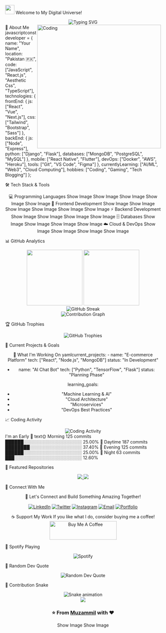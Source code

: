 

<img src="https://raw.githubusercontent.com/MartinHeinz/MartinHeinz/master/wave.gif" width="30px" height="30px"> Welcome to My Digital Universe!
<div align="center">
  <img src="https://readme-typing-svg.herokuapp.com?font=Fira+Code&size=32&duration=2800&pause=2000&color=A9FEF7&center=true&vCenter=true&width=940&lines=Hey+There!+I'm+a+Passionate+Developer+%F0%9F%91%A8%E2%80%8D%F0%9F%92%BB;Full+Stack+Developer+%7C+Problem+Solver;Always+Learning+New+Technologies+%F0%9F%9A%80;Welcome+to+my+GitHub+Profile!" alt="Typing SVG" />
</div>
<img align="right" alt="Coding" width="400" src="https://cdn.dribbble.com/users/1162077/screenshots/3848914/programmer.gif">
🚀 About Me
javascriptconst developer = {
    name: "Your Name",
    location: "Pakistan 🇵🇰",
    code: ["JavaScript", "React.js", "Aesthetic Css", "TypeScript"],
    technologies: {
        frontEnd: {
            js: ["React", "Vue", "Next.js"],
            css: ["Tailwind", "Bootstrap", "Sass"]
        },
        backEnd: {
            js: ["Node", "Express"],
            python: ["Django", "Flask"],
            databases: ["MongoDB", "PostgreSQL", "MySQL"]
        },
        mobile: ["React Native", "Flutter"],
        devOps: ["Docker", "AWS", "Heroku"],
        tools: ["Git", "VS Code", "Figma"]
    },
    currentlyLearning: ["AI/ML", "Web3", "Cloud Computing"],
    hobbies: ["Coding", "Gaming", "Tech Blogging"]
};
<br clear="both">

🛠️ Tech Stack & Tools
<div align="center">
💻 Programming Languages
Show Image
Show Image
Show Image
Show Image
Show Image
🎨 Frontend Development
Show Image
Show Image
Show Image
Show Image
Show Image
Show Image
⚡ Backend Development
Show Image
Show Image
Show Image
Show Image
🗄️ Databases
Show Image
Show Image
Show Image
Show Image
☁️ Cloud & DevOps
Show Image
Show Image
Show Image
Show Image
</div>

📊 GitHub Analytics
<div align="center">
  <img height="180em" src="https://github-readme-stats.vercel.app/api?username=YOUR_USERNAME&show_icons=true&theme=tokyonight&include_all_commits=true&count_private=true"/>
  <img height="180em" src="https://github-readme-stats.vercel.app/api/top-langs/?username=YOUR_USERNAME&layout=compact&langs_count=8&theme=tokyonight"/>
</div>
<div align="center">
  <img src="https://github-readme-streak-stats.herokuapp.com/?user=YOUR_USERNAME&theme=tokyonight" alt="GitHub Streak" />
</div>
<div align="center">
  <img src="https://github-readme-activity-graph.vercel.app/graph?username=YOUR_USERNAME&theme=tokyo-night&hide_border=true&area=true" alt="Contribution Graph" />
</div>

🏆 GitHub Trophies
<div align="center">
  <img src="https://github-profile-trophy.vercel.app/?username=YOUR_USERNAME&theme=tokyonight&no-frame=true&no-bg=true&margin-w=4" alt="GitHub Trophies" />
</div>

🎯 Current Projects & Goals
<div align="center">
🚧 What I'm Working On
yamlcurrent_projects:
  - name: "E-commerce Platform"
    tech: ["React", "Node.js", "MongoDB"]
    status: "In Development"
    
  - name: "AI Chat Bot"
    tech: ["Python", "TensorFlow", "Flask"]
    status: "Planning Phase"
    
learning_goals:
  - "Machine Learning & AI"
  - "Cloud Architecture"
  - "Microservices"
  - "DevOps Best Practices"
</div>

📈 Coding Activity
<div align="center">
  <img src="https://wakatime.com/share/@YOUR_WAKATIME_USERNAME/d0d4e1e2-e0e8-4b8c-8a2f-2e6f5e8c9b8d.svg" alt="Coding Activity" />
</div>
<!--START_SECTION:waka-->
I'm an Early 🐤
text🌞 Morning    125 commits    ██████░░░░░░░░░░░░░░░░░░░   25.00% 
🌆 Daytime    187 commits    ████████░░░░░░░░░░░░░░░░░   37.40% 
🌃 Evening    125 commits    ██████░░░░░░░░░░░░░░░░░░░   25.00% 
🌙 Night      63 commits     ███░░░░░░░░░░░░░░░░░░░░░░   12.60%
<!--END_SECTION:waka-->

🌟 Featured Repositories
<div align="center">
  <a href="https://github.com/YOUR_USERNAME/project1">
    <img src="https://github-readme-stats.vercel.app/api/pin/?username=YOUR_USERNAME&repo=project1&theme=tokyonight" />
  </a>
  <a href="https://github.com/YOUR_USERNAME/project2">
    <img src="https://github-readme-stats.vercel.app/api/pin/?username=YOUR_USERNAME&repo=project2&theme=tokyonight" />
  </a>
</div>

🤝 Connect With Me
<div align="center">
💬 Let's Connect and Build Something Amazing Together!
<p>
<a href="https://linkedin.com/in/YOUR_LINKEDIN" target="blank"><img align="center" src="https://img.shields.io/badge/LinkedIn-0077B5?style=for-the-badge&logo=linkedin&logoColor=white" alt="LinkedIn" /></a>
<a href="https://twitter.com/YOUR_TWITTER" target="blank"><img align="center" src="https://img.shields.io/badge/Twitter-1DA1F2?style=for-the-badge&logo=twitter&logoColor=white" alt="Twitter" /></a>
<a href="https://instagram.com/YOUR_INSTAGRAM" target="blank"><img align="center" src="https://img.shields.io/badge/Instagram-E4405F?style=for-the-badge&logo=instagram&logoColor=white" alt="Instagram" /></a>
<a href="mailto:your.email@example.com"><img align="center" src="https://img.shields.io/badge/Gmail-D14836?style=for-the-badge&logo=gmail&logoColor=white" alt="Email" /></a>
<a href="https://YOUR_PORTFOLIO.com" target="blank"><img align="center" src="https://img.shields.io/badge/Portfolio-000000?style=for-the-badge&logo=About.me&logoColor=white" alt="Portfolio" /></a>
</p>
☕ Support My Work
If you like what I do, consider buying me a coffee!
<a href="https://www.buymeacoffee.com/YOUR_USERNAME" target="_blank"><img src="https://cdn.buymeacoffee.com/buttons/v2/default-yellow.png" alt="Buy Me A Coffee" height="60px" width="217px" ></a>
</div>

🎵 Spotify Playing
<div align="center">
  <img src="https://spotify-github-profile.vercel.app/api/spotify" alt="Spotify" />
</div>

💭 Random Dev Quote
<div align="center">
  <img src="https://quotes-github-readme.vercel.app/api?type=horizontal&theme=tokyonight" alt="Random Dev Quote" />
</div>

🐍 Contribution Snake
<div align="center">
  <img src="https://github.com/YOUR_USERNAME/YOUR_USERNAME/blob/output/github-contribution-grid-snake.svg" alt="Snake animation" />
</div>

<div align="center">
  <img src="https://capsule-render.vercel.app/api?type=waving&color=gradient&height=100&section=footer&text=Thanks%20for%20Visiting!&fontSize=16&fontColor=fff&animation=twinkling&fontAlignY=35" />
</div>
<div align="center">
  <h3>⭐️ From <a href="https://github.com/YOUR_USERNAME">Muzammil</a> with ❤️</h3>
Show Image
Show Image
</div>

  
